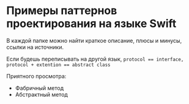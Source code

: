 # Примеры паттернов проектирования на языке Swift


В каждой папке можно найти краткое описание, плюсы и минусы, ссылки на источники.


Если будешь переписывать на другой язык, `protocol == interface, protocol + extention == abstract class`


Приятного просмотра:

- Фабричный метод
- Абстрактный метод
